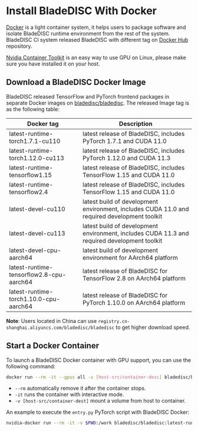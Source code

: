 # Install BladeDISC With Docker

[Docker](https://www.docker.com/) is a light container system, it helps
users to package software and isolate BladeDISC runtime environment from
the rest of the system. BladeDISC CI system released BladeDISC with different
tag on [Docker Hub](https://hub.docker.com/repository/docker/bladedisc/bladedisc/tags?page=1&ordering=last_updated)
repository.

[Nvidia Container Toolkit](https://github.com/NVIDIA/nvidia-docker/blob/master/README.md#quickstart)
is an easy way to use GPU on Linux, please make sure you have installed it
on your host.

## Download a BladeDISC Docker Image

BladeDISC released TensorFlow and PyTorch frontend packages in separate Docker images
on [bladedisc/bladedisc](https://hub.docker.com/repository/docker/bladedisc/bladedisc/tags?page=1&ordering=last_updated).
The released Image tag is as the following table:

| Docker tag | Description |
| -- | -- |
| latest-runtime-torch1.7.1-cu110 | latest release of BladeDISC, includes PyTorch 1.7.1 and CUDA 11.0 |
| latest-runtime-torch1.12.0-cu113 | latest release of BladeDISC, includes PyTorch 1.12.0 and CUDA 11.3 |
| latest-runtime-tensorflow1.15 | latest release of BladeDISC, includes TensorFlow 1.15 and CUDA 11.0 |
| latest-runtime-tensorflow2.4 | latest release of BladeDISC, includes TensorFlow 1.15 and CUDA 11.0 |
| latest-devel-cu110 | latest build of development environment, includes CUDA 11.0 and required development toolkit |
| latest-devel-cu113 | latest build of development environment, includes CUDA 11.3 and required development toolkit |
| latest-devel-cpu-aarch64 | latest build of development environment for AArch64 platform |
| latest-runtime-tensorflow2.8-cpu-aarch64 | latest release of BladeDISC for TensorFlow 2.8 on AArch64 platform |
| latest-runtime-torch1.10.0-cpu-aarch64 | latest release of BladeDISC for PyTorch 1.10.0 on AArch64 platform |

**Note**: Users located in China can use `registry.cn-shanghai.aliyuncs.com/bladedisc/bladedisc` to get
higher download speed.

## Start a Docker Container

To launch a BladeDISC Docker container with GPU support, you can use the
following command:

``` bash
docker run --rm -it --gpus all -v [host-src/container-desc] bladedisc/bladedisc:[tag] [command]
```

- `--rm` automatically remove it after the container stops.
- `-it` runs the container with interactive mode.
- `-v [host-src/container-dest]` mount a volume from host to container.

An example to execute the `entry.py` PyTorch script with BladeDISC Docker:

``` bash
nvidia-docker run --rm -it -v $PWD:/work bladedisc/bladedisc:latest-runtime-torch1.7.1-cu110  python /work/entry.py
```
